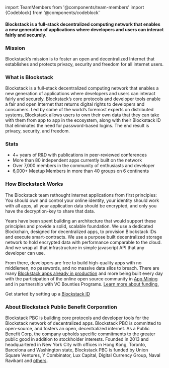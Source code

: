 import TeamMembers from '@components/team-members'
import {Codeblock} from '@components/codeblock'

#### Blockstack is a full-stack decentralized computing network that enables a new generation of applications where developers and users can interact fairly and securely.

### Mission

Blockstack’s mission is to foster an open and decentralized Internet that establishes and protects privacy, security and freedom for all internet users.

### What is Blockstack

Blockstack is a full-stack decentralized computing network that enables a new generation of applications where developers and users can interact fairly and securely. Blockstack’s core protocols and developer tools enable a fair and open Internet that returns digital rights to developers and consumers. Led by some of the world’s foremost experts on distributed systems, Blockstack allows users to own their own data that they can take with them from app to app in the ecosystem, along with their Blockstack ID that eliminates the need for password-based logins. The end result is privacy, security, and freedom.

<Codeblock />

### Stats

- 4+ years of R&D with publications in peer-reviewed conferences
- More than 80 independent apps currently built on the network
- Over 7,000 members in the community of enthusiasts and developer
- 6,000+ Meetup Members in more than 40 groups on 6 continents

### How Blockstack Works

The Blockstack team rethought internet applications from first principles: You should own and control your online identity, your identity should work with all apps, all your application data should be encrypted, and only you have the decryption-key to share that data.

Years have been spent building an architecture that would support these principles and provide a solid, scalable foundation. We use a dedicated Blockchain, designed for decentralized apps, to provision Blockstack IDs and execute smart-contracts. We use a purpose built decentralized storage network to hold encrypted data with performance comparable to the cloud. And we wrap all that infrastructure in simple javascript API that any developer can use.

From there, developers are free to build high-quality apps with no middlemen, no passwords, and no massive data silos to breach. There are many [Blockstack apps already in production](https://app.co/mining) and more being built every day with the participation of the online open source community in [App Mining](https://app.co/mining) and in partnership with VC Bounties Programs. [Learn more about funding.](https://blockstack.org/funding)

Get started by setting up a [Blockstack ID](https://browser.blockstack.org)

### About Blockstack Public Benefit Corporation

Blockstack PBC is building core protocols and developer tools for the Blockstack network of decentralized apps. Blockstack PBC is committed to open-source, and fosters an open, decentralized internet. As a Public Benefit Corp, the company upholds specific commitments to the greater public good in addition to stockholder interests. Founded in 2013 and headquartered in New York City with offices in Hong Kong, Toronto, Barcelona and Washington state, Blockstack PBC is funded by Union Square Ventures, Y Combinator, Lux Capital, Digital Currency Group, Naval Ravikant and [others](https://angel.co/blockstack).

<TeamMembers />
